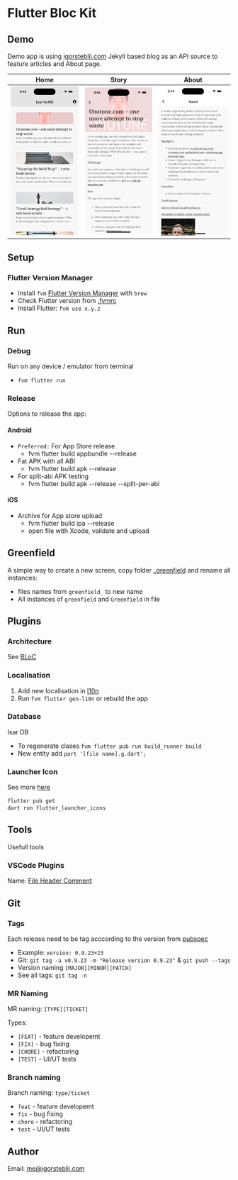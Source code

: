 # Flutter Bloc Kit

## Demo 

Demo app is using [igorsteblii.com](igorsteblii.com) Jekyll based blog as an API source to feature articles and About page.

| Home | Story | About |
|--------|--------|--------|
| ![Demo 1](demo/home.png) | ![Demo 2](demo/story.png) | ![Demo 3](demo/about.png) |

## Setup 

### Flutter Version Manager 

 * Install `fvm` [Flutter Version Manager](https://fvm.app/documentation/getting-started) with `brew`
 * Check Flutter version from [.fvmrc](.fvmrc)
 * Install Flutter: `fvm use x.y.z`


## Run

### Debug

Run on any device / emulator from terminal
* `fvm flutter run`

### Release

Options to release the app:

#### Android 

 * `Preferred:` For App Store release  
    * fvm flutter build appbundle --release
 * Fat APK with all ABI
   * fvm flutter build apk --release   
 * For split-abi APK testing 
    * fvm flutter build apk --release --split-per-abi  

#### iOS 

 * Archive for App store upload 
    * fvm flutter build ipa --release
    * open file with Xcode, validate and upload

## Greenfield

A simple way to create a new screen, copy folder [_greenfield](lib/screens/_greenfield) and rename all instances:

   *  files names from `greenfield_` to new name
   *  All instances of `greenfield` and `Greenfield` in file


## Plugins

### Architecture

See [BLoC](https://bloclibrary.dev/)

### Localisation 

1. Add new localisation in [l10n](lib/l10n/app_en.arb)
2. Run `fvm flutter gen-l10n` or rebuild the app

### Database

Isar DB

* To regenerate clases `fvm flutter pub run build_runner build`
* New entity add `part '[file name].g.dart';`

### Launcher Icon

See more [here](https://pub.dev/packages/flutter_launcher_icons)

```
flutter pub get
dart run flutter_launcher_icons
```

## Tools 

Usefull tools

### VSCode Plugins

Name: [File Header Comment](https://marketplace.visualstudio.com/items?itemName=doi.fileheadercomment)

## Git

### Tags

Each release need to be tag acccording to the version from [pubspec](pubspec.yaml)

   * Example: `version: 0.9.23+23`
   * Git: `git tag -a v0.9.23 -m "Release version 0.9.23"` & `git push --tags`
   * Version naming `[MAJOR][MINOR][PATCH]`
   * See all tags: `git tag -n` 

### MR Naming 

MR naming: `[TYPE][TICKET]` 

Types:

   * `[FEAT]` - feature developemt
   * `[FIX]` - bug fixing 
   * `[CHORE]` - refactoring
   * `[TEST]` -  UI/UT tests

### Branch naming 

Branch naming: `type/ticket`

* `feat` - feature developemt
* `fix` - bug fixing 
* `chore` - refactoring
* `test` -  UI/UT tests

## Author

Email: me@igorsteblii.com